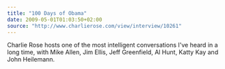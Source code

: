 ```yaml
---
title: "100 Days of Obama"
date: 2009-05-01T01:03:50+02:00
source: "http://www.charlierose.com/view/interview/10261"
---
```


Charlie Rose hosts one of the most intelligent conversations I've heard in a long time, with Mike Allen, Jim Ellis, Jeff Greenfield, Al Hunt, Katty Kay and John Heilemann.
